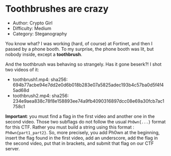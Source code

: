 # Toothbrushes are crazy

- Author: Crypto Girl
- Difficulty: Medium
- Category: Steganography

You know what? I was working (hard, of course) at Fortinet, and then I passed by a phone booth. To my surprise, the phone booth was lit, but nobody inside, except a **toothbrush**.

And the toothbrush was behaving so strangely. Has it gone beserk?! I shot two videos of it:

- toothbrush1.mp4: sha256: 694b77acbe94e7dd2e0d6b018b283e07a5825adec193b4c57ba0d5f4f45ad68d
- toothbrush2.mp4: sha256: 234e9aea838c78f8e158893ee74a9fb4090316897dcc08e69a30fcb7ac1758c1

**Important**: you must find a flag in the first video and another one in the second video. Those two subflags do not follow the usual `Ph0wn{...}` format for this CTF. Rather you must build a string using this format : `Ph0wn{part1_part2}`. So, more precisely, you add Ph0wn at the beginning, insert the flag found in the first video, add an underscore, add the flag in the second video, put that in brackets, and submit that flag on our CTF server.
